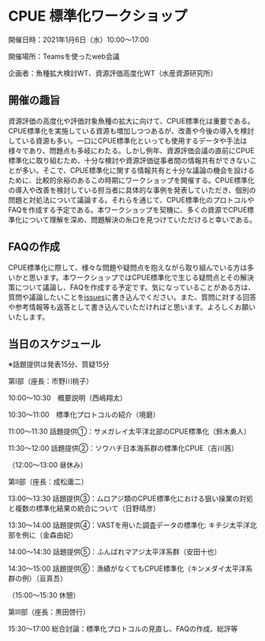 # CPUE 標準化ワークショップ

開催日時：2021年1月6日（水）10:00～17:00

開催場所：Teamsを使ったweb会議

企画者：魚種拡大検討WT、資源評価高度化WT（水産資源研究所）

## 開催の趣旨
資源評価の高度化や評価対象魚種の拡大に向けて、CPUE標準化は重要である。CPUE標準化を実施している資源も増加しつつあるが、改善や今後の導入を検討している資源も多い。一口にCPUE標準化といっても使用するデータや手法は様々であり、問題点も多岐にわたる。しかし例年、資源評価会議の直前にCPUE標準化に取り組むため、十分な検討や資源評価従事者間の情報共有ができないことが多い。そこで、CPUE標準化に関する情報共有と十分な議論の機会を設けるために、比較的余裕のあるこの時期にワークショップを開催する。CPUE標準化の導入や改善を検討している担当者に具体的な事例を発表していただき、個別の問題と対処法について議論する。それらを通じて、CPUE標準化のプロトコルやFAQを作成する予定である。本ワークショップを契機に、多くの資源でCPUE標準化について理解を深め、問題解決の糸口を見つけていただけると幸いである。

## FAQの作成
CPUE標準化に際して、様々な問題や疑問点を抱えながら取り組んでいる方は多いかと思います。本ワークショップではCPUE標準化で生じる疑問点とその解決策について議論し、FAQを作成する予定です。気になっていることがある方は、質問や議論したいことを[issues](https://github.com/ShotaNishijima/CPUE_workshop/issues)に書き込んでください。また、質問に対する回答や参考情報等も返答として書き込んでいただければと思います。よろしくお願いいたします。

## 当日のスケジュール
※話題提供は発表15分、質疑15分

第I部（座長：市野川桃子）

10:00～10:30　概要説明（西嶋翔太）

10:30～11:00　標準化プロトコルの紹介（境磨）

11:00～11:30  話題提供①：サメガレイ太平洋北部のCPUE標準化（鈴木勇人）

11:30～12:00  話題提供②：ソウハチ日本海系群の標準化CPUE（吉川茜）

（12:00～13:00  昼休み）

第II部（座長：成松庸二）

13:00～13:30  話題提供③：ムロアジ類のCPUE標準化における狙い操業の対処と複数の標準化結果の統合について（日野晴彦）

13:30～14:00  話題提供④：VASTを用いた調査データの標準化: キチジ太平洋北部を例に（金森由妃）

14:00～14:30  話題提供⑤：ふんばれマアジ太平洋系群（安田十也）

14:30～15:00  話題提供⑥：漁績がなくてもCPUE標準化（キンメダイ太平洋系群の例）（亘真吾）

（15:00～15:30  休憩）

第III部（座長：黒田啓行）

15:30～17:00  総合討論：標準化プロトコルの見直し、FAQの作成、総評等
